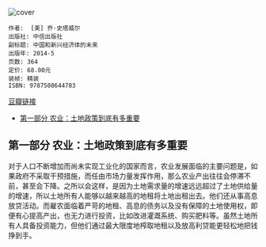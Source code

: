 ![cover](https://img3.doubanio.com/view/subject/l/public/s27290484.jpg)

    作者:  [美] 乔·史塔威尔 
    出版社: 中信出版社
    副标题: 中国和新兴经济体的未来
    出版年: 2014-5
    页数: 364
    定价: 68.00元
    装帧: 精装
    ISBN: 9787508644783

[豆瓣链接](https://book.douban.com/subject/25893995/)

- [第一部分 农业：土地政策到底有多重要](#%E7%AC%AC%E4%B8%80%E9%83%A8%E5%88%86-%E5%86%9C%E4%B8%9A%E5%9C%9F%E5%9C%B0%E6%94%BF%E7%AD%96%E5%88%B0%E5%BA%95%E6%9C%89%E5%A4%9A%E9%87%8D%E8%A6%81)

## 第一部分 农业：土地政策到底有多重要
对于人口不断增加而尚未实现工业化的国家而言，农业发展面临的主要问题是，如果政府不采取干预措施，而任由市场力量发挥作用，那么农业产出往往会停滞不前，甚至会下降。之所以会这样，是因为土地需求量的增速远远超过了土地供给量的增速，所以土地所有人能够以越来越高的地租将土地出租出去。他们还从事高息放贷活动。而雇农面临着严苛的地租、高息的债务以及没有保障的土地使用权，即便有心提高产出，也无力进行投资，比如改进灌溉系统、购买肥料等。虽然土地所有人具备投资能力，但他们通过最大限度地榨取地租以及放高利贷能更轻松地把钱挣到手。
























